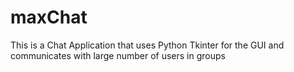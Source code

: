 # maxChat
This is a Chat Application that uses Python Tkinter for the GUI and communicates with large number of users in groups
